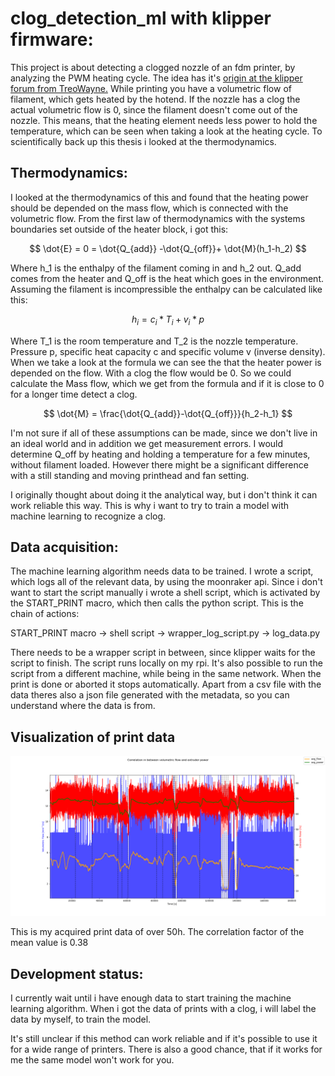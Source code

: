 # clog_detection_ml with klipper firmware:

This project is about detecting a clogged nozzle of an fdm printer, by analyzing the PWM heating cycle.
The idea has it's [origin at the klipper forum from TreoWayne.](https://klipper.discourse.group/t/could-one-detect-filament-jams-via-nozzle-heater-duty-cycle/17109/14)
While printing you have a volumetric flow of filament, which gets heated by the hotend. If the nozzle has a clog the actual volumetric flow is 0, since the filament doesn't come out of the nozzle. This means, that the heating element needs less power to hold the temperature, which can be seen when taking a look at the heating cycle. To scientifically back up this thesis i looked at the thermodynamics.

## Thermodynamics:

I looked at the thermodynamics of this and found that the heating power should be depended on the mass flow, which is connected with the volumetric flow. From the first law of thermodynamics with the systems boundaries set outside of the heater block, i got this:

$$
\dot{E} = 0 = \dot{Q_{add}} -\dot{Q_{off}}+ \dot{M}(h_1-h_2)
$$

Where h_1 is the enthalpy of the filament coming in and h_2 out. Q_add comes from the heater and Q_off is the heat which goes in the environment. Assuming the filament is incompressible the enthalpy can be calculated like this:

$$
h_{i} = c_{i}*T_{i}+ v_{i}*p
$$

Where T_1 is the room temperature and T_2 is the nozzle temperature. Pressure p, specific heat capacity c and specific volume v (inverse density).
When we take a look at the formula we can see the that the heater power is depended on the flow. With a clog the flow would be 0. So we could calculate the Mass flow, which we get from the formula and if it is close to 0 for a longer time detect a clog.

$$
\dot{M} = \frac{\dot{Q_{add}}-\dot{Q_{off}}}{h_2-h_1}
$$

I'm not sure if all of these assumptions can be made, since we don't live in an ideal world and in addition we get measurement errors.
I would determine Q_off by heating and holding a temperature for a few minutes, without filament loaded. However there might be a significant difference with a still standing and moving printhead and fan setting.

I originally thought about doing it the analytical way, but i don't think it can work reliable this way. This is why i want to try to train a model with machine learning to recognize a clog.

## Data acquisition:

The machine learning algorithm needs data to be trained. I wrote a script, which logs all of the relevant data, by using the moonraker api. Since i don't want to start the script manually i wrote a shell script, which is activated by the START_PRINT macro, which then calls the python script.
This is the chain of actions:

START_PRINT macro -> shell script -> wrapper_log_script.py -> log_data.py

There needs to be a wrapper script in between, since klipper waits for the script to finish. The script runs locally on my rpi. It's also possible to run the script from a different machine, while being in the same network. When the print is done or aborted it stops automatically. Apart from a csv file with the data theres also a json file generated with the metadata, so you can understand where the data is from.

## Visualization of print data

![volumetric_flow_power](pictures/correlation_volumetric_flow_power.png)

This is my acquired print data of over 50h. The correlation factor of the mean value is 0.38

## Development status:

I currently wait until i have enough data to start training the machine learning algorithm. When i got the data of prints with a clog, i will label the data by myself, to train the model.

It's still unclear if this method can work reliable and if it's possible to use it for a wide range of printers. There is also a good chance, that if it works for me the same model won't work for you.
